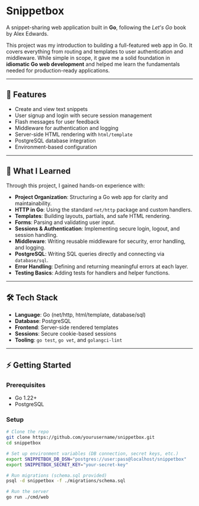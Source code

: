 # Snippetbox

A snippet-sharing web application built in **Go**, following the *Let's Go* book by Alex Edwards.

This project was my introduction to building a full-featured web app in Go. It covers everything from routing and templates to user authentication and middleware. While simple in scope, it gave me a solid foundation in **idiomatic Go web development** and helped me learn the fundamentals needed for production-ready applications.

---

## 🚀 Features

- Create and view text snippets
- User signup and login with secure session management
- Flash messages for user feedback
- Middleware for authentication and logging
- Server-side HTML rendering with `html/template`
- PostgreSQL database integration
- Environment-based configuration

---

## 🧠 What I Learned

Through this project, I gained hands-on experience with:

- **Project Organization**: Structuring a Go web app for clarity and maintainability.
- **HTTP in Go**: Using the standard `net/http` package and custom handlers.
- **Templates**: Building layouts, partials, and safe HTML rendering.
- **Forms**: Parsing and validating user input.
- **Sessions & Authentication**: Implementing secure login, logout, and session handling.
- **Middleware**: Writing reusable middleware for security, error handling, and logging.
- **PostgreSQL**: Writing SQL queries directly and connecting via `database/sql`.
- **Error Handling**: Defining and returning meaningful errors at each layer.
- **Testing Basics**: Adding tests for handlers and helper functions.

---

## 🛠️ Tech Stack

- **Language**: Go (net/http, html/template, database/sql)
- **Database**: PostgreSQL
- **Frontend**: Server-side rendered templates
- **Sessions**: Secure cookie-based sessions
- **Tooling**: `go test`, `go vet`, and `golangci-lint`

---

## ⚡ Getting Started

### Prerequisites
- Go 1.22+
- PostgreSQL

### Setup

```bash
# Clone the repo
git clone https://github.com/yourusername/snippetbox.git
cd snippetbox

# Set up environment variables (DB connection, secret keys, etc.)
export SNIPPETBOX_DB_DSN="postgres://user:pass@localhost/snippetbox"
export SNIPPETBOX_SECRET_KEY="your-secret-key"

# Run migrations (schema.sql provided)
psql -d snippetbox -f ./migrations/schema.sql

# Run the server
go run ./cmd/web
